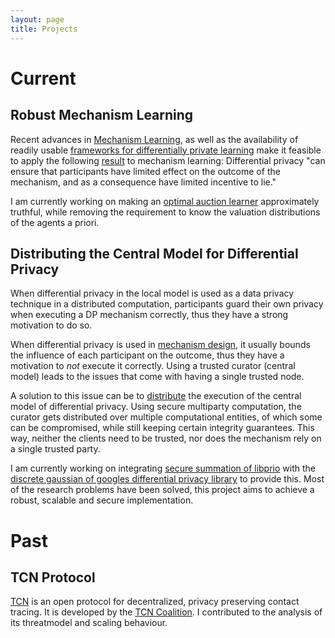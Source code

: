 ```yaml
---
layout: page
title: Projects
---
```


# Current

## Robust Mechanism Learning

Recent advances in [Mechanism Learning](https://econcs.seas.harvard.edu/files/econcs/files/duetting_fed19.pdf), as well as the availability of readily usable [frameworks for differentially private learning](https://github.com/tensorflow/privacy) make it feasible to apply the following [result](http://kunaltalwar.org/papers/expmech.pdf) to mechanism learning: Differential privacy "can ensure that participants have limited effect on the outcome of the mechanism, and as a consequence have limited incentive to lie." 

I am currently working on making an [optimal auction learner](https://github.com/degregat/deep-opt-auctions) approximately truthful, while removing the requirement to know the valuation distributions of the agents a priori.

## Distributing the Central Model for Differential Privacy

When differential privacy in the local model is used as a data privacy technique in a distributed computation, participants guard their own privacy when executing a DP mechanism correctly, thus they have a strong motivation to do so.

When differential privacy is used in [mechanism design](http://kunaltalwar.org/papers/expmech.pdf), it usually bounds the influence of each participant on the outcome, thus they have a motivation to *not* execute it correctly. Using a trusted curator (central model) leads to the issues that come with having a single trusted node.

A solution to this issue can be to [distribute](https://www.iacr.org/archive/eurocrypt2006/40040493/40040493.pdf) the execution of the central model of differential privacy. Using secure multiparty computation, the curator gets distributed over multiple computational entities, of which some can be compromised, while still keeping certain integrity guarantees.
This way, neither the clients need to be trusted, nor does the mechanism rely on a single trusted party.

I am currently working on integrating [secure summation of libprio](https://github.com/mozilla/libprio/) with the [discrete gaussian of googles differential privacy library](https://github.com/google/differential-privacy) to provide this. Most of the research problems have been solved, this project aims to achieve a robust, scalable and secure implementation.

# Past

## TCN Protocol

[TCN](https://github.com/TCNCoalition/TCN) is an open protocol for decentralized, privacy preserving contact tracing. It is developed by the [TCN Coalition](https://tcn-coalition.org/). I contributed to the analysis of its threatmodel and scaling behaviour.

